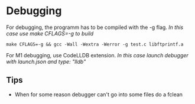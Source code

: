 # Debugging

For debugging, the programm has to be compiled with the -g flag. 
_In this case use make CFLAGS=-g to build_

```make CFLAGS=-g && gcc -Wall -Wextra -Werror -g test.c libftprintf.a ```

For M1 debugging, use CodeLLDB extension. 
_In this case launch debugger with launch.json and type: "lldb"_

## Tips

- When for some reason debugger can't go into some files do a fclean